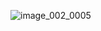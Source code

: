 ![image_002_0005](https://github.com/oguzhanakkaya/3D-Tile-Based-Puzzle-Game/assets/26164843/6a7125c6-865a-41e8-b173-c6c16a243c41)

